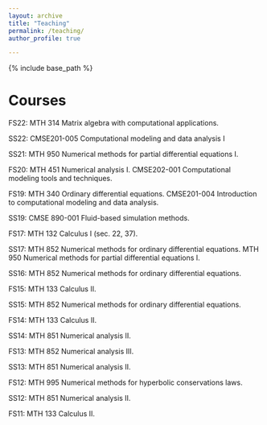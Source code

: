 ```yaml
---
layout: archive
title: "Teaching"
permalink: /teaching/
author_profile: true

---
```


{% include base_path %}

Courses
======
FS22: MTH 314 Matrix algebra with computational applications.

SS22: CMSE201-005  Computational modeling and data analysis I   

SS21: MTH 950 Numerical methods for partial differential equations I.    

FS20: MTH 451 Numerical analysis I. 
      CMSE202-001 Computational modeling tools and techniques.

FS19: MTH 340 Ordinary differential equations. 
      CMSE201-004 Introduction to computational modeling and data analysis.

SS19: CMSE 890-001 Fluid-based simulation methods.

FS17: MTH 132 Calculus I (sec. 22, 37).

SS17: MTH 852 Numerical methods for ordinary differential equations.  MTH 950 Numerical methods for partial differential equations I.

SS16: MTH 852 Numerical methods for ordinary differential equations.

FS15: MTH 133 Calculus II.

SS15: MTH 852 Numerical methods for ordinary differential equations.

FS14: MTH 133 Calculus II.

SS14: MTH 851 Numerical analysis II.

FS13: MTH 852 Numerical analysis III.

SS13: MTH 851 Numerical analysis II.

FS12: MTH 995 Numerical methods for hyperbolic conservations laws.

SS12: MTH 851 Numerical analysis II.

FS11: MTH 133 Calculus II.
